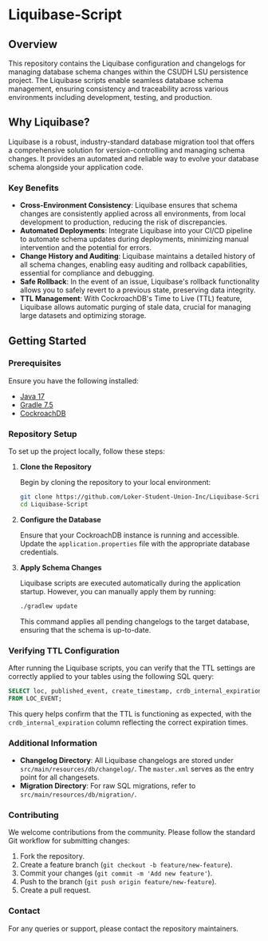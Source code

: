 # Liquibase-Script

## Overview

This repository contains the Liquibase configuration and changelogs for managing database schema changes within the CSUDH LSU persistence project. The Liquibase scripts enable seamless database schema management, ensuring consistency and traceability across various environments including development, testing, and production.

## Why Liquibase?

Liquibase is a robust, industry-standard database migration tool that offers a comprehensive solution for version-controlling and managing schema changes. It provides an automated and reliable way to evolve your database schema alongside your application code.

### Key Benefits

- **Cross-Environment Consistency**: Liquibase ensures that schema changes are consistently applied across all environments, from local development to production, reducing the risk of discrepancies.
- **Automated Deployments**: Integrate Liquibase into your CI/CD pipeline to automate schema updates during deployments, minimizing manual intervention and the potential for errors.
- **Change History and Auditing**: Liquibase maintains a detailed history of all schema changes, enabling easy auditing and rollback capabilities, essential for compliance and debugging.
- **Safe Rollback**: In the event of an issue, Liquibase's rollback functionality allows you to safely revert to a previous state, preserving data integrity.
- **TTL Management**: With CockroachDB's Time to Live (TTL) feature, Liquibase allows automatic purging of stale data, crucial for managing large datasets and optimizing storage.

## Getting Started

### Prerequisites

Ensure you have the following installed:

- [Java 17](https://www.oracle.com/java/technologies/javase-jdk17-downloads.html)
- [Gradle 7.5](https://gradle.org/install/)
- [CockroachDB](https://www.cockroachlabs.com/docs/stable/install-cockroachdb.html)

### Repository Setup

To set up the project locally, follow these steps:

1. **Clone the Repository**

   Begin by cloning the repository to your local environment:

   ```bash
   git clone https://github.com/Loker-Student-Union-Inc/Liquibase-Script.git
   cd Liquibase-Script
   ```

2. **Configure the Database**

   Ensure that your CockroachDB instance is running and accessible. Update the `application.properties` file with the appropriate database credentials.

3. **Apply Schema Changes**

   Liquibase scripts are executed automatically during the application startup. However, you can manually apply them by running:

   ```bash
   ./gradlew update
   ```

   This command applies all pending changelogs to the target database, ensuring that the schema is up-to-date.

### Verifying TTL Configuration

After running the Liquibase scripts, you can verify that the TTL settings are correctly applied to your tables using the following SQL query:

```sql
SELECT loc, published_event, create_timestamp, crdb_internal_expiration
FROM LOC_EVENT;
```

This query helps confirm that the TTL is functioning as expected, with the `crdb_internal_expiration` column reflecting the correct expiration times.

### Additional Information

- **Changelog Directory**: All Liquibase changelogs are stored under `src/main/resources/db/changelog/`. The `master.xml` serves as the entry point for all changesets.
- **Migration Directory**: For raw SQL migrations, refer to `src/main/resources/db/migration/`.

### Contributing

We welcome contributions from the community. Please follow the standard Git workflow for submitting changes:

1. Fork the repository.
2. Create a feature branch (`git checkout -b feature/new-feature`).
3. Commit your changes (`git commit -m 'Add new feature'`).
4. Push to the branch (`git push origin feature/new-feature`).
5. Create a pull request.

### Contact

For any queries or support, please contact the repository maintainers.